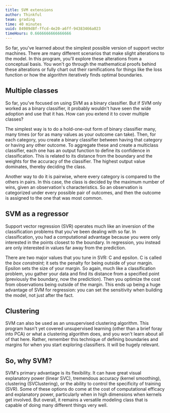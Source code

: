 ```yaml
---
title: SVM extensions
author: Thinkful
team: grading
time: 40 minutes
uuid: 84989d8f-ffcd-4e20-a6ff-94383466a023
timeHours: 0.6666666666666666
---
```


So far, you've learned about the simplest possible version of support vector machines. There are many different scenarios that make slight alterations to the model. In this program, you'll explore these alterations from a conceptual basis. You won't go through the mathematical proofs behind these alterations or fully chart out their ramifications for things like the loss function or how the algorithm iteratively finds optimal boundaries.


## Multiple classes

So far, you've focused on using SVM as a binary classifier. But if SVM only worked as a binary classifier, it probably wouldn't have seen the wide adoption and use that it has. How can you extend it to cover multiple classes?

The simplest way is to do a hold-one-out form of binary classifier many, many times (or for as many values as your outcome can take). Then, for each category, you create a binary classifier between having that category or having any other outcome. To aggregate these and create a multiclass classifier, each one has an output function to define its confidence in classification. This is related to its distance from the boundary and the weights for the accuracy of the classifier. The highest output value dominates, thereby deciding the class.

Another way to do it is pairwise, where every category is compared to the others in pairs. In this case, the class is decided by the maximum number of wins, given an observation's characteristics. So an observation is categorized under every possible pair of outcomes, and then the outcome is assigned to the one that was most common.


## SVM as a regressor

Support vector regression (SVR) operates much like an inversion of the classification problems that you've been dealing with so far. In classification, you had a computational advantage because you were only interested in the points closest to the boundary. In regression, you instead are only interested in values far away from the prediction.

There are two major values that you tune in SVR: C and epsilon. C is called the *box constraint*; it sets the penalty for being outside of your margin. Epsilon sets the size of your margin. So again, much like a classification problem, you gather your data and find its distance from a specified point (previously the boundary, now the prediction). Then you optimize the cost from observations being outside of the margin. This ends up being a huge advantage of SVM for regression: you can set the sensitivity when building the model, not just after the fact.


## Clustering

SVM can also be used as an unsupervised clustering algorithm. This program hasn't yet covered unsupervised learning (other than a brief foray into PCA) or what a clustering algorithm does, and you won't learn about all of that here. Rather, remember this technique of defining boundaries and margins for when you start exploring classifiers. It will be hugely relevant.


## So, why SVM?

SVM's primary advantage is its flexibility. It can have great visual explanatory power (linear SVC), tremendous accuracy (kernel smoothing), clustering (SVClustering), or the ability to control the specificity of training (SVR). Some of these options do come at the cost of computational efficacy and explanatory power, particularly when in high dimensions when kernels get involved. But overall, it remains a versatile modeling class that is capable of doing many different things very well.


